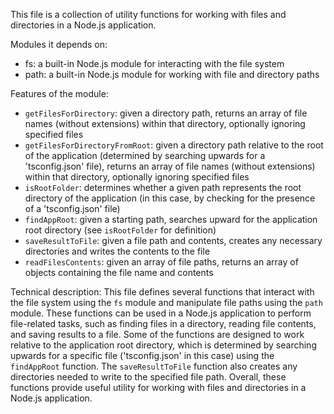 This file is a collection of utility functions for working with files and directories in a Node.js application. 

Modules it depends on:
- fs: a built-in Node.js module for interacting with the file system
- path: a built-in Node.js module for working with file and directory paths

Features of the module:
- `getFilesForDirectory`: given a directory path, returns an array of file names (without extensions) within that directory, optionally ignoring specified files
- `getFilesForDirectoryFromRoot`: given a directory path relative to the root of the application (determined by searching upwards for a 'tsconfig.json' file), returns an array of file names (without extensions) within that directory, optionally ignoring specified files
- `isRootFolder`: determines whether a given path represents the root directory of the application (in this case, by checking for the presence of a 'tsconfig.json' file)
- `findAppRoot`: given a starting path, searches upward for the application root directory (see `isRootFolder` for definition)
- `saveResultToFile`: given a file path and contents, creates any necessary directories and writes the contents to the file
- `readFilesContents`: given an array of file paths, returns an array of objects containing the file name and contents

Technical description:
This file defines several functions that interact with the file system using the `fs` module and manipulate file paths using the `path` module. These functions can be used in a Node.js application to perform file-related tasks, such as finding files in a directory, reading file contents, and saving results to a file. Some of the functions are designed to work relative to the application root directory, which is determined by searching upwards for a specific file ('tsconfig.json' in this case) using the `findAppRoot` function. The `saveResultToFile` function also creates any directories needed to write to the specified file path. Overall, these functions provide useful utility for working with files and directories in a Node.js application.